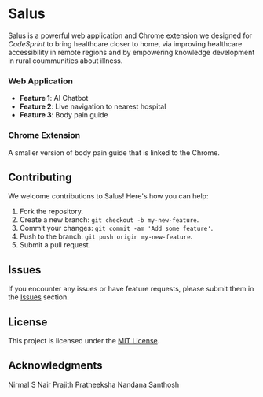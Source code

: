 # Salus

Salus is a powerful web application and Chrome extension we designed for *CodeSprint* to bring healthcare closer to home, via improving healthcare accessibility in remote regions and by empowering knowledge development in rural coummunities about illness.

### Web Application
- **Feature 1**: AI Chatbot
- **Feature 2**: Live navigation to nearest hospital
- **Feature 3**: Body pain guide

### Chrome Extension
A smaller version of body pain guide that is linked to the Chrome.

## Contributing
We welcome contributions to Salus! Here's how you can help:
1. Fork the repository.
2. Create a new branch: `git checkout -b my-new-feature`.
3. Commit your changes: `git commit -am 'Add some feature'`.
4. Push to the branch: `git push origin my-new-feature`.
5. Submit a pull request.

## Issues
If you encounter any issues or have feature requests, please submit them in the [Issues](https://github.com/Nndna9/Salus/issues) section.

## License
This project is licensed under the [MIT License](LICENSE).

## Acknowledgments
Nirmal S Nair
Prajith
Pratheeksha
Nandana Santhosh

